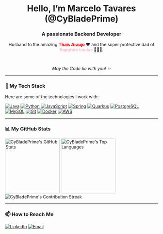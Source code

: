 <div align="center">
  
  <h1>
    Hello, I’m Marcelo Tavares (@CyBladePrime)
  </h1>
  
  <h3>A passionate Backend Developer</h3>

  <p>
    Husband to the amazing <strong><span style="color: red;"> Thais Araujo </span></strong> ❤️ and the super protective dad of <strong><span style="color: pink;"> Sapphire Louise </span></strong> 👨‍👩‍👧.
  </p>
  
  <br>

  <p><em>May the Code be with you! ✨</em></p>
  
</div>

---

### 🚀 My Tech Stack

Here are some of the technologies I work with:

<p align="left">
  <a href="https://www.java.com" target="_blank" rel="noreferrer"><img src="https://img.shields.io/badge/Java-ED8B00?style=for-the-badge&logo=openjdk&logoColor=white" alt="Java"/></a>
  <a href="https://www.python.org" target="_blank" rel="noreferrer"><img src="https://img.shields.io/badge/Python-3776AB?style=for-the-badge&logo=python&logoColor=white" alt="Python"/></a>
  <a href="https://developer.mozilla.org/en-US/docs/Web/JavaScript" target="_blank" rel="noreferrer"><img src="https://img.shields.io/badge/JavaScript-F7DF1E?style=for-the-badge&logo=javascript&logoColor=black" alt="JavaScript"/></a>
  <a href="https://spring.io/" target="_blank" rel="noreferrer"><img src="https://img.shields.io/badge/Spring-6DB33F?style=for-the-badge&logo=spring&logoColor=white" alt="Spring"/></a>
  <a href="https://quarkus.io/" target="_blank" rel="noreferrer"><img src="https://img.shields.io/badge/Quarkus-4695EB?style=for-the-badge&logo=quarkus&logoColor=white" alt="Quarkus"/></a>
  <a href="https://www.postgresql.org" target="_blank" rel="noreferrer"><img src="https://img.shields.io/badge/PostgreSQL-4169E1?style=for-the-badge&logo=postgresql&logoColor=white" alt="PostgreSQL"/></a>
  <a href="https://www.mysql.com/" target="_blank" rel="noreferrer"><img src="https://img.shields.io/badge/MySQL-4479A1?style=for-the-badge&logo=mysql&logoColor=white" alt="MySQL"/></a>
  <a href="https://git-scm.com/" target="_blank" rel="noreferrer"><img src="https://img.shields.io/badge/GIT-E44C30?style=for-the-badge&logo=git&logoColor=white" alt="Git"/></a>
  <a href="https://www.docker.com/" target="_blank" rel="noreferrer"><img src="https://img.shields.io/badge/Docker-2496ED?style=for-the-badge&logo=docker&logoColor=white" alt="Docker"/></a>
  <a href="https://aws.amazon.com" target="_blank" rel="noreferrer"><img src="https://img.shields.io/badge/Amazon_AWS-232F3E?style=for-the-badge&logo=amazon-aws&logoColor=white" alt="AWS"/></a>
</p>

---

### 📊 My GitHub Stats

<div align="left">
  <img height="180em" src="https://github-readme-stats.vercel.app/api?username=CyBladePrime&show_icons=true&theme=dracula&include_all_commits=true&count_private=true" alt="CyBladePrime's GitHub Stats"/>
  <img height="180em" src="https://github-readme-stats.vercel.app/api/top-langs/?username=CyBladePrime&layout=compact&langs_count=7&theme=dracula" alt="CyBladePrime's Top Languages"/>
  <br/>
  <img align="center" src="https://github-readme-streak-stats.herokuapp.com/?user=CyBladePrime&theme=dracula" alt="CyBladePrime's Contribution Streak" />
</div>

---

### 📫 How to Reach Me

<p align="left">
  <a href="https://www.linkedin.com/in/YOUR_LINKEDIN_USERNAME/" target="_blank"><img src="https://img.shields.io/badge/-LinkedIn-0077B5?style=for-the-badge&logo=linkedin&logoColor=white" alt="LinkedIn"></a>
  <a href="mailto:YOUR_EMAIL@example.com"><img src="https://img.shields.io/badge/-Email-D14836?style=for-the-badge&logo=gmail&logoColor=white" alt="Email"></a>
</p>
